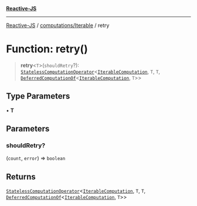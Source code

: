 [**Reactive-JS**](../../../README.md)

***

[Reactive-JS](../../../README.md) / [computations/Iterable](../README.md) / retry

# Function: retry()

> **retry**\<`T`\>(`shouldRetry`?): [`StatelessComputationOperator`](../../type-aliases/StatelessComputationOperator.md)\<[`IterableComputation`](../interfaces/IterableComputation.md), `T`, `T`, [`DeferredComputationOf`](../../type-aliases/DeferredComputationOf.md)\<[`IterableComputation`](../interfaces/IterableComputation.md), `T`\>\>

## Type Parameters

• **T**

## Parameters

### shouldRetry?

(`count`, `error`) => `boolean`

## Returns

[`StatelessComputationOperator`](../../type-aliases/StatelessComputationOperator.md)\<[`IterableComputation`](../interfaces/IterableComputation.md), `T`, `T`, [`DeferredComputationOf`](../../type-aliases/DeferredComputationOf.md)\<[`IterableComputation`](../interfaces/IterableComputation.md), `T`\>\>
